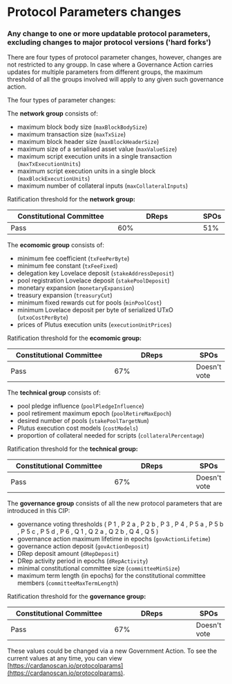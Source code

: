 # Protocol Parameters changes

### Any change to **one or more** updatable protocol parameters, excluding changes to major protocol versions ('hard forks')

There are four types of protocol parameter changes, however, changes are not restricted to any groupp. In case where a Governance Action carries updates for multiple parameters from different groups, the maximum threshold of all the groups involved will apply to any given such governance action.

The four types of parameter changes:

The **network group** consists of:

* maximum block body size (`maxBlockBodySize`)
* maximum transaction size (`maxTxSize`)
* maximum block header size (`maxBlockHeaderSize`)
* maximum size of a serialised asset value (`maxValueSize`)
* maximum script execution units in a single transaction (`maxTxExecutionUnits`)
* maximum script execution units in a single block (`maxBlockExecutionUnits`)
* maximum number of collateral inputs (`maxCollateralInputs`)

Ratification threshold for the **network group:**

<table><thead><tr><th width="258">Constitutional Committee</th><th width="210">DReps</th><th>SPOs</th></tr></thead><tbody><tr><td>Pass</td><td>60%</td><td>51%</td></tr></tbody></table>

The **ecomomic group** consists of:

* minimum fee coefficient (`txFeePerByte`)
* minimum fee constant (`txFeeFixed`)
* delegation key Lovelace deposit (`stakeAddressDeposit`)
* pool registration Lovelace deposit (`stakePoolDeposit`)
* monetary expansion (`monetaryExpansion`)
* treasury expansion (`treasuryCut`)
* minimum fixed rewards cut for pools (`minPoolCost`)
* minimum Lovelace deposit per byte of serialized UTxO (`utxoCostPerByte`)
* prices of Plutus execution units (`executionUnitPrices`)

Ratification threshold for the **ecomomic group:**

<table><thead><tr><th width="258">Constitutional Committee</th><th width="210">DReps</th><th>SPOs</th></tr></thead><tbody><tr><td>Pass</td><td>67%</td><td>Doesn't vote</td></tr></tbody></table>

The **technical group** consists of:

* pool pledge influence (`poolPledgeInfluence`)
* pool retirement maximum epoch (`poolRetireMaxEpoch`)
* desired number of pools (`stakePoolTargetNum`)
* Plutus execution cost models (`costModels`)
* proportion of collateral needed for scripts (`collateralPercentage`)

Ratification threshold for the **technical group:**

<table><thead><tr><th width="258">Constitutional Committee</th><th width="210">DReps</th><th>SPOs</th></tr></thead><tbody><tr><td>Pass</td><td>67%</td><td>Doesn't vote</td></tr></tbody></table>

The **governance group** consists of all the new protocol parameters that are introduced in this CIP:

* governance voting thresholds ( P 1 , P 2 a , P 2 b , P 3 , P 4 , P 5 a , P 5 b , P 5 c , P 5 d , P 6 , Q 1 , Q 2 a , Q 2 b , Q 4 , Q 5 )
* governance action maximum lifetime in epochs (`govActionLifetime`)
* governance action deposit (`govActionDeposit`)
* DRep deposit amount (`dRepDeposit`)
* DRep activity period in epochs (`dRepActivity`)
* minimal constitutional committee size (`committeeMinSize`)
* maximum term length (in epochs) for the constitutional committee members (`committeeMaxTermLength`)

Ratification threshold for the **governance group:**

<table><thead><tr><th width="258">Constitutional Committee</th><th width="210">DReps</th><th>SPOs</th></tr></thead><tbody><tr><td>Pass</td><td>67%</td><td>Doesn't vote</td></tr></tbody></table>

These values could be changed via a new Government Action. To see the current values at any time, you can view [https://cardanoscan.io/protocolparams](https://cardanoscan.io/protocolparams).
